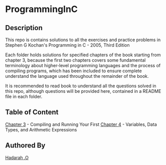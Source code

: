 # ProgrammingInC

## Description
This repo is contains solutions to all the exercises and practice problems in Stephen G Kochan's Programming in C - 2005, Third Edition

Each folder holds solutions for specified chapters of the book starting from chapter 3, because the first two chapters covers some fundamental terminology about higher-level programming languages and the process of compiling programs, which has been included to ensure complete understand the language used throughout the remainder of the book.

It is recommended to read book to understand all the questions solved in this repo, although questions will be provided here, contained in a README file in each folder.

## Table of Content
[Chapter 3](/C03) - Compiling and Running Your First
[Chapter 4](/04) - Variables, Data Types, and Arithmetic Expressions

## Authored By
[Hadarah .O](https://github.com/CodergalH)
